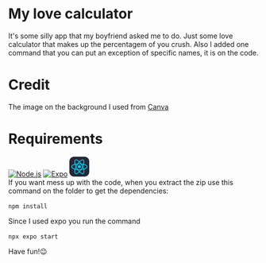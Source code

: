 # My love calculator
It's some silly app that my boyfriend asked me to do. Just some love calculator that makes up the percentagem of you crush. Also I added one command that you can put an exception of specific names, it is on the code. </br>
# Credit
The image on the background I used from <a href="https://canva.com">Canva</a>
# Requirements </br>
[<img title="Node.js" alt="Node.js" height=40px width=40px src="https://icon-library.com/images/nodejs-icon/nodejs-icon-1.jpg" />](https://nodejs.org) [<img title="Expo Documentation" alt="Expo" height=40px width=40px src="https://avatars.githubusercontent.com/u/12504344?s=200&v=4" />](https://docs.expo.dev) [<img title="React Native" alt="React Native" height=40px width=40px src="https://raw.githubusercontent.com/tandpfun/skill-icons/65dea6c4eaca7da319e552c09f4cf5a9a8dab2c8/icons/React-Dark.svg" />](https://reactnative.dev) </br>
If you want mess up with the code, when you extract the zip use this command on the folder to get the dependencies:
````
npm install
````
Since I used expo you run the command
```
npx expo start
```
Have fun!😉
